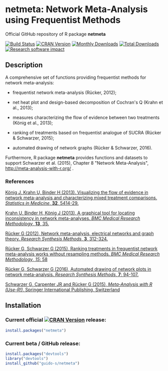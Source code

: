 # netmeta: Network Meta-Analysis using Frequentist Methods
Official GitHub repository of R package **netmeta**

[![Build Status](https://travis-ci.org/guido-s/netmeta.svg?branch=master)](https://travis-ci.org/guido-s/netmeta)
[![CRAN Version](http://www.r-pkg.org/badges/version/netmeta)](https://cran.r-project.org/package=netmeta)
[![Monthly Downloads](http://cranlogs.r-pkg.org/badges/netmeta)](http://cranlogs.r-pkg.org/badges/netmeta)
[![Total Downloads](http://cranlogs.r-pkg.org/badges/grand-total/netmeta)](http://cranlogs.r-pkg.org/badges/grand-total/netmeta)
[![Research software impact](http://depsy.org/api/package/cran/netmeta/badge.svg)](http://depsy.org/package/r/netmeta)


## Description

A comprehensive set of functions providing frequentist methods for
network meta-analysis:

  - frequentist network meta-analysis (Rücker, 2012);

  - net heat plot and design-based decomposition of Cochran's Q (Krahn
    et al., 2013);

  - measures characterizing the flow of evidence between two
    treatments (König et al., 2013);

  - ranking of treatments based on frequentist analogue of SUCRA
    (Rücker & Schwarzer, 2015);

  - automated drawing of network graphs (Rücker & Schwarzer, 2016).

Furthermore, R package **netmeta** provides functions and datasets to
support Schwarzer et al. (2015), Chapter 8 "Network Meta-Analysis",
http://meta-analysis-with-r.org/ .

### References

[König J, Krahn U, Binder H (2013). Visualizing the flow of evidence in network meta-analysis and characterizing mixed treatment comparisons. *Statistics in Medicine*, **32**, 5414-29.](https://scholar.google.de/scholar?q=König+Krahn+Binder+2013+Visualizing+the+flow+of+evidence+in+network+meta-analysis+and+characterizing+mixed+treatment+comparisons)

[Krahn U, Binder H, König J (2013), A graphical tool for locating inconsistency in network meta-analyses. *BMC Medical Research Methodology*, **13**, 35.](https://scholar.google.de/scholar?q=Krahn+Binder+König+2013+A+graphical+tool+for+locating+inconsistency+in+network+meta-analyses)

[Rücker G (2012), Network meta-analysis, electrical networks and graph theory. *Research Synthesis Methods*, **3**, 312-324.](https://scholar.google.de/scholar?q=Rücker+2012+Network+meta-analysis+electrical+networks+and+graph+theory)

[Rücker G, Schwarzer G (2015), Ranking treatments in frequentist network meta-analysis works without resampling methods. *BMC Medical Research Methodology*, *15*: 58](https://scholar.google.de/scholar?q=Rücker+Schwarzer+2015+Ranking+treatments+in+frequentist+network+meta-analysis+works+without+resampling+methods)

[Rücker G, Schwarzer G (2016), Automated drawing of network plots in network meta-analysis. *Research Synthesis Methods*, **7**: 94-107.](https://scholar.google.de/scholar?q=Rücker+Schwarzer+2016+Automated+drawing+of+network+plots+in+network+meta-analysis)

[Schwarzer G, Carpenter JR and Rücker G (2015), *Meta-Analysis with R (Use-R!)*. Springer International Publishing, Switzerland](http://www.springer.com/gp/book/9783319214153)



## Installation

### Current official [![CRAN Version](http://www.r-pkg.org/badges/version/netmeta)](https://cran.r-project.org/package=netmeta) release:
```r
install.packages("netmeta")
```

### Current beta / GitHub release:
```r
install.packages("devtools")
library("devtools")
install_github("guido-s/netmeta")
```
